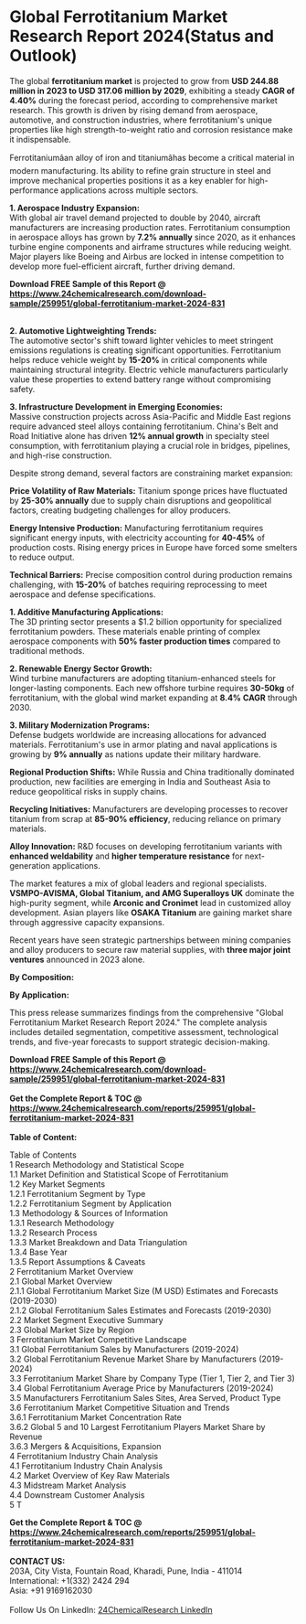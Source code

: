 <h1>Global Ferrotitanium Market Research Report 2024(Status and Outlook)</h1><p>The global <strong>ferrotitanium market</strong> is projected to grow from <strong>USD 244.88 million in 2023 to USD 317.06 million by 2029</strong>, exhibiting a steady <strong>CAGR of 4.40%</strong> during the forecast period, according to comprehensive market research. This growth is driven by rising demand from aerospace, automotive, and construction industries, where ferrotitanium's unique properties like high strength-to-weight ratio and corrosion resistance make it indispensable.</p><p>Ferrotitaniumâan alloy of iron and titaniumâhas become a critical material in modern manufacturing. Its ability to refine grain structure in steel and improve mechanical properties positions it as a key enabler for high-performance applications across multiple sectors.</p><p><strong>1. Aerospace Industry Expansion:</strong><br>
With global air travel demand projected to double by 2040, aircraft manufacturers are increasing production rates. Ferrotitanium consumption in aerospace alloys has grown by <strong>7.2% annually</strong> since 2020, as it enhances turbine engine components and airframe structures while reducing weight. Major players like Boeing and Airbus are locked in intense competition to develop more fuel-efficient aircraft, further driving demand.</p><div><b>Download FREE Sample of this Report @ 
            <a href="https://www.24chemicalresearch.com/download-sample/259951/global-ferrotitanium-market-2024-831">
            https://www.24chemicalresearch.com/download-sample/259951/global-ferrotitanium-market-2024-831</a></b></div><br><p><strong>2. Automotive Lightweighting Trends:</strong><br>
The automotive sector's shift toward lighter vehicles to meet stringent emissions regulations is creating significant opportunities. Ferrotitanium helps reduce vehicle weight by <strong>15-20%</strong> in critical components while maintaining structural integrity. Electric vehicle manufacturers particularly value these properties to extend battery range without compromising safety.</p><p><strong>3. Infrastructure Development in Emerging Economies:</strong><br>
Massive construction projects across Asia-Pacific and Middle East regions require advanced steel alloys containing ferrotitanium. China's Belt and Road Initiative alone has driven <strong>12% annual growth</strong> in specialty steel consumption, with ferrotitanium playing a crucial role in bridges, pipelines, and high-rise construction.</p><p>Despite strong demand, several factors are constraining market expansion:</p><p><strong>Price Volatility of Raw Materials:</strong> Titanium sponge prices have fluctuated by <strong>25-30% annually</strong> due to supply chain disruptions and geopolitical factors, creating budgeting challenges for alloy producers.</p><p><strong>Energy Intensive Production:</strong> Manufacturing ferrotitanium requires significant energy inputs, with electricity accounting for <strong>40-45%</strong> of production costs. Rising energy prices in Europe have forced some smelters to reduce output.</p><p><strong>Technical Barriers:</strong> Precise composition control during production remains challenging, with <strong>15-20%</strong> of batches requiring reprocessing to meet aerospace and defense specifications.</p><p><strong>1. Additive Manufacturing Applications:</strong><br>
The 3D printing sector presents a $1.2 billion opportunity for specialized ferrotitanium powders. These materials enable printing of complex aerospace components with <strong>50% faster production times</strong> compared to traditional methods.</p><p><strong>2. Renewable Energy Sector Growth:</strong><br>
Wind turbine manufacturers are adopting titanium-enhanced steels for longer-lasting components. Each new offshore turbine requires <strong>30-50kg</strong> of ferrotitanium, with the global wind market expanding at <strong>8.4% CAGR</strong> through 2030.</p><p><strong>3. Military Modernization Programs:</strong><br>
Defense budgets worldwide are increasing allocations for advanced materials. Ferrotitanium's use in armor plating and naval applications is growing by <strong>9% annually</strong> as nations update their military hardware.</p><p><strong>Regional Production Shifts:</strong> While Russia and China traditionally dominated production, new facilities are emerging in India and Southeast Asia to reduce geopolitical risks in supply chains.</p><p><strong>Recycling Initiatives:</strong> Manufacturers are developing processes to recover titanium from scrap at <strong>85-90% efficiency</strong>, reducing reliance on primary materials.</p><p><strong>Alloy Innovation:</strong> R&amp;D focuses on developing ferrotitanium variants with <strong>enhanced weldability</strong> and <strong>higher temperature resistance</strong> for next-generation applications.</p><p>The market features a mix of global leaders and regional specialists. <strong>VSMPO-AVISMA, Global Titanium, and AMG Superalloys UK</strong> dominate the high-purity segment, while <strong>Arconic and Cronimet</strong> lead in customized alloy development. Asian players like <strong>OSAKA Titanium</strong> are gaining market share through aggressive capacity expansions.</p><p>Recent years have seen strategic partnerships between mining companies and alloy producers to secure raw material supplies, with <strong>three major joint ventures</strong> announced in 2023 alone.</p><p><strong>By Composition:</strong></p><p><strong>By Application:</strong></p><p>This press release summarizes findings from the comprehensive "Global Ferrotitanium Market Research Report 2024." The complete analysis includes detailed segmentation, competitive assessment, technological trends, and five-year forecasts to support strategic decision-making.</p><div><b>Download FREE Sample of this Report @ 
            <a href="https://www.24chemicalresearch.com/download-sample/259951/global-ferrotitanium-market-2024-831">
            https://www.24chemicalresearch.com/download-sample/259951/global-ferrotitanium-market-2024-831</a></b></div><br><div><b>Get the Complete Report & TOC @ 
            <a href="https://www.24chemicalresearch.com/reports/259951/global-ferrotitanium-market-2024-831">
            https://www.24chemicalresearch.com/reports/259951/global-ferrotitanium-market-2024-831</a></b></div><br>
            <b>Table of Content:</b><p>Table of Contents<br />
1 Research Methodology and Statistical Scope<br />
1.1 Market Definition and Statistical Scope of Ferrotitanium<br />
1.2 Key Market Segments<br />
1.2.1 Ferrotitanium Segment by Type<br />
1.2.2 Ferrotitanium Segment by Application<br />
1.3 Methodology & Sources of Information<br />
1.3.1 Research Methodology<br />
1.3.2 Research Process<br />
1.3.3 Market Breakdown and Data Triangulation<br />
1.3.4 Base Year<br />
1.3.5 Report Assumptions & Caveats<br />
2 Ferrotitanium Market Overview<br />
2.1 Global Market Overview<br />
2.1.1 Global Ferrotitanium Market Size (M USD) Estimates and Forecasts (2019-2030)<br />
2.1.2 Global Ferrotitanium Sales Estimates and Forecasts (2019-2030)<br />
2.2 Market Segment Executive Summary<br />
2.3 Global Market Size by Region<br />
3 Ferrotitanium Market Competitive Landscape<br />
3.1 Global Ferrotitanium Sales by Manufacturers (2019-2024)<br />
3.2 Global Ferrotitanium Revenue Market Share by Manufacturers (2019-2024)<br />
3.3 Ferrotitanium Market Share by Company Type (Tier 1, Tier 2, and Tier 3)<br />
3.4 Global Ferrotitanium Average Price by Manufacturers (2019-2024)<br />
3.5 Manufacturers Ferrotitanium Sales Sites, Area Served, Product Type<br />
3.6 Ferrotitanium Market Competitive Situation and Trends<br />
3.6.1 Ferrotitanium Market Concentration Rate<br />
3.6.2 Global 5 and 10 Largest Ferrotitanium Players Market Share by Revenue<br />
3.6.3 Mergers & Acquisitions, Expansion<br />
4 Ferrotitanium Industry Chain Analysis<br />
4.1 Ferrotitanium Industry Chain Analysis<br />
4.2 Market Overview of Key Raw Materials<br />
4.3 Midstream Market Analysis<br />
4.4 Downstream Customer Analysis<br />
5 T</p><div><b>Get the Complete Report & TOC @ 
            <a href="https://www.24chemicalresearch.com/reports/259951/global-ferrotitanium-market-2024-831">
            https://www.24chemicalresearch.com/reports/259951/global-ferrotitanium-market-2024-831</a></b></div><br><b>CONTACT US:</b><br>
            203A, City Vista, Fountain Road, Kharadi, Pune, India - 411014<br>
            International: +1(332) 2424 294<br>
            Asia: +91 9169162030 <br><br>
            Follow Us On LinkedIn: <a href="https://www.linkedin.com/company/24chemicalresearch/">24ChemicalResearch LinkedIn</a>